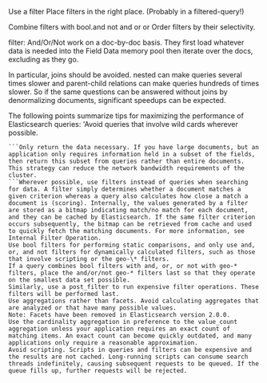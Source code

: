 Use a filter
Place filters in the right place. (Probably in a filtered-query!)


Combine filters with bool.and not and or or
Order filters by their selectivity.

filter:
  And/Or/Not work on a doc-by-doc basis. They first load whatever data is needed into the Field Data memory pool then iterate over the docs, excluding as they go.


In particular, joins should be avoided. nested can make queries several times slower and parent-child relations can make queries hundreds of times slower. So if the same questions can be answered without joins by denormalizing documents, significant speedups can be expected.


The following points summarize tips for maximizing the performance of Elasticsearch queries:
'Avoid queries that involve wild cards wherever possible.
```If the same field is subject to full-text searching and exact matching, then consider storing the data for the field in analyzed and nonanalyzed forms. Perform full-text searches against the analyzed field, and exact matches against the nonanalyzed field.
```Only return the data necessary. If you have large documents, but an application only requires information held in a subset of the fields, then return this subset from queries rather than entire documents. This strategy can reduce the network bandwidth requirements of the cluster.
```Wherever possible, use filters instead of queries when searching for data. A filter simply determines whether a document matches a given criterion whereas a query also calculates how close a match a document is (scoring). Internally, the values generated by a filter are stored as a bitmap indicating match/no match for each document, and they can be cached by Elasticsearch. If the same filter criterion occurs subsequently, the bitmap can be retrieved from cache and used to quickly fetch the matching documents. For more information, see Internal Filter Operation.
Use bool filters for performing static comparisons, and only use and, or, and not filters for dynamically calculated filters, such as those that involve scripting or the geo-\* filters.
If a query combines bool filters with and, or, or not with geo-* filters, place the and/or/not geo-* filters last so that they operate on the smallest data set possible.
Similarly, use a post_filter to run expensive filter operations. These filters will be performed last.
Use aggregations rather than facets. Avoid calculating aggregates that are analyzed or that have many possible values.
Note: Facets have been removed in Elasticsearch version 2.0.0.
Use the cardinality aggregation in preference to the value_count aggregation unless your application requires an exact count of matching items. An exact count can become quickly outdated, and many applications only require a reasonable approximation.
Avoid scripting. Scripts in queries and filters can be expensive and the results are not cached. Long-running scripts can consume search threads indefinitely, causing subsequent requests to be queued. If the queue fills up, further requests will be rejected.